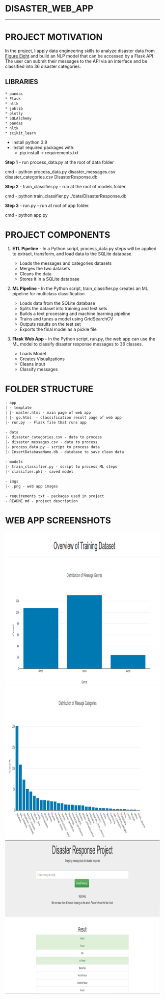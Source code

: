 
# DISASTER_WEB_APP

***
 
# PROJECT MOTIVATION

In the project, I apply data engineering skills to analyze disaster data from [Figure Eight](https://www.figure-eight.com/) and build an NLP model that can be accessed by a Flask API. The user can submit their messages to the API via an interface and be classified into 36 disaster categories.

## LIBRARIES

    * pandas
    * Flask
    * nltk
    * joblib
    * plotly
    * SQLAlchemy
    * pandas
    * nltk
    * scikit_learn

* install python 3.8
* Install required packages with:
    * pip install -r requirements.txt

**Step 1** - run process_data.py at the root of data folder

cmd - python process_data.py disaster_messages.csv disaster_categories.csv DisasterResponse.db

**Step 2** - train_classifier.py - run at the root of models folder.

cmd - python train_classifier.py ./data/DisasterResponse.db

**Step 3** - run.py - run at root of app folder.

cmd - python app.py

# PROJECT COMPONENTS

1. **ETL Pipeline** - In a Python script, process_data.py steps will be applied to extract, transform, and load data to the SQLite database.

    * Loads the messages and categories datasets
    * Merges the two datasets
    * Cleans the data
    * Stores it in a SQLite database

2. **ML Pipeline** - In the Python script, train_classifier.py creates an ML pipeline for multiclass classification.

    * Loads data from the SQLite database
    * Splits the dataset into training and test sets
    * Builds a text processing and machine learning pipeline
    * Trains and tunes a model using GridSearchCV
    * Outputs results on the test set
    * Exports the final model as a pickle file

3. **Flask Web App** - In the Python script, run.py, the web app can use the ML model to classify disaster response messages to 36 classes.

    * Loads Model
    * Creates Visualizations
    * Cleans input
    * Classify messages


# FOLDER STRUCTURE
```
- app
| - template
| |- master.html - main page of web app
| |- go.html  - classification result page of web app
|- run.py  - Flask file that runs app

- data
|- disaster_categories.csv - data to process 
|- disaster_messages.csv - data to process
|- process_data.py - script to process data
|- InsertDatabaseName.db - database to save clean data

- models
|- train_classifier.py - script to process ML steps
|- classifier.pkl - saved model 

- imgs
|- .png - web app images

- requirements.txt - packages used in project
- README.md - project description
```

# WEB APP SCREENSHOTS

<img src="./imgs/genre.png"  weight="600" height="500"/>
<img src="./imgs/categories.png"  weight="600" height="500"/>
<img src="./imgs/prediction.png"  weight="600" height="500"/>